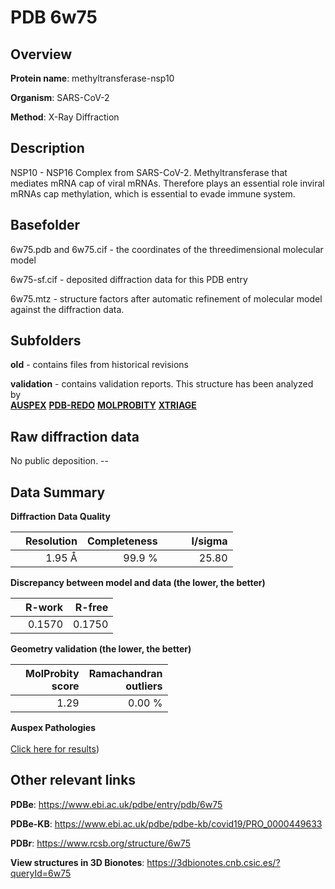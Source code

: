 # PDB 6w75

## Overview

**Protein name**: methyltransferase-nsp10

**Organism**: SARS-CoV-2

**Method**: X-Ray Diffraction

## Description

NSP10 - NSP16 Complex from SARS-CoV-2. Methyltransferase that mediates mRNA cap of viral mRNAs. Therefore plays an essential role inviral mRNAs cap methylation, which is essential to evade immune system.

## Basefolder

6w75.pdb and 6w75.cif - the coordinates of the threedimensional molecular model

6w75-sf.cif - deposited diffraction data for this PDB entry

6w75.mtz - structure factors after automatic refinement of molecular model against the diffraction data.

## Subfolders



**old** - contains files from historical revisions

**validation** - contains validation reports. This structure has been analyzed by <br>[**AUSPEX**](https://github.com/thorn-lab/coronavirus_structural_task_force/tree/master/pdb/methyltransferase-nsp10/SARS-CoV-2/6w75/validation/auspex) [**PDB-REDO**](https://github.com/thorn-lab/coronavirus_structural_task_force/tree/master/pdb/methyltransferase-nsp10/SARS-CoV-2/6w75/validation/pdb-redo) [**MOLPROBITY**](https://github.com/thorn-lab/coronavirus_structural_task_force/tree/master/pdb/methyltransferase-nsp10/SARS-CoV-2/6w75/validation/molprobity) [**XTRIAGE**](https://github.com/thorn-lab/coronavirus_structural_task_force/blob/master/pdb/methyltransferase-nsp10/SARS-CoV-2/6w75/validation/Xtriage_output.log)  



## Raw diffraction data

No public deposition. --<br> 

## Data Summary
**Diffraction Data Quality**

|   | Resolution | Completeness| I/sigma |
|---|-------------:|----------------:|--------------:|
|   |1.95 Å|99.9  %|<img width=50/>25.80|

**Discrepancy between model and data (the lower, the better)**

|   | **R-work**| **R-free**   
|---|-------------:|----------------:|           
||  0.1570|  0.1750|

**Geometry validation (the lower, the better)**

|   |**MolProbity<br>score**| **Ramachandran<br>outliers** 
|---|-------------:|----------------:|
||  1.29|  0.00 %|

**Auspex Pathologies**<br> <br>[Click here for results](https://github.com/thorn-lab/coronavirus_structural_task_force/blob/master/pdb/methyltransferase-nsp10/SARS-CoV-2/6w75/validation/auspex/6w75_auspex_comments.txt))

 



## Other relevant links 
**PDBe**:  https://www.ebi.ac.uk/pdbe/entry/pdb/6w75

**PDBe-KB**: https://www.ebi.ac.uk/pdbe/pdbe-kb/covid19/PRO_0000449633 
 
**PDBr**: https://www.rcsb.org/structure/6w75 

**View structures in 3D Bionotes**: https://3dbionotes.cnb.csic.es/?queryId=6w75

